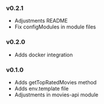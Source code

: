 ### v0.2.1
- Adjustments README
- Fix configModules in module files

### v0.2.0
- Adds docker integration

### v0.1.0
- Adds getTopRatedMovies method
- Adds env.template file
- Adjustments in movies-api module
